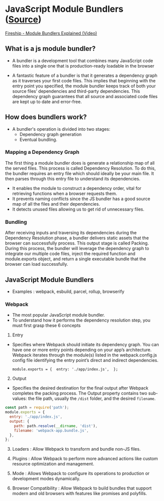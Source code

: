 # JavaScript Module Bundlers ([Source](https://snipcart.com/blog/javascript-module-bundler))

[Fireship - Module Bundlers Explained (Video)](https://www.youtube.com/watch?v=5IG4UmULyoA)

## What is a js module bundler?

- A bundler is a development tool that combines many JavaScript code files into a single one that is production-ready loadable in the browser

- A fantastic feature of a bundler is that it generates a dependency graph as it traverses your first code files. This implies that beginning with the entry point you specified, the module bundler keeps track of both your source files’ dependencies and third-party dependencies. This dependency graph guarantees that all source and associated code files are kept up to date and error-free.

## How does bundlers work?

- A bundler's operation is divided into two stages:
  - Dependency graph generation
  - Eventual bundling.

### Mapping a Dependency Graph

The first thing a module bundler does is generate a relationship map of all the served files. This process is called Dependency Resolution. To do this, the bundler requires an entry file which should ideally be your main file. It then parses through this entry file to understand its dependencies.

- It enables the module to construct a dependency order, vital for retrieving functions when a browser requests them.
- It prevents naming conflicts since the JS bundler has a good source map of all the files and their dependencies.
- It detects unused files allowing us to get rid of unnecessary files.

### Bundling

After receiving inputs and traversing its dependencies during the Dependency Resolution phase, a bundler delivers static assets that the browser can successfully process. This output stage is called Packing. During this process, the bundler will leverage the dependency graph to integrate our multiple code files, inject the required function and module.exports object, and return a single executable bundle that the browser can load successfully.

## JavaScript Module Bundlers

- Examples : webpack, esbuild, parcel, rollup, browserify

### Webpack

- The most popular JavaScript module bundler.
- To understand how it performs the dependency resolution step, you must first grasp these 6 concepts

1. Entry

- Specifies where Webpack should initiate its dependency graph. You can have one or more entry points depending on your app’s architecture. Webpack iterates through the module(s) listed in the webpack.config.js config file identifying the entry point’s direct and indirect dependencies.

  `module.exports = {  entry: './app/index.js',  };`

2. Output

- Specifies the desired destination for the final output after Webpack completes the packing process. The Output property contains two sub-values: the file path, usually the `/dist` folder, and the desired `filename`.

```js
const path = require('path');
module.exports = {
  entry: './app/index.js',
  output: {
    path: path.resolve(__dirname, 'dist'),
    filename: 'webpack-app.bundle.js',
  },
};
```

3. Loaders : Allow Webpack to transform and bundle non-JS files.

4. Plugins : Allow Webpack to perform more advanced actions like custom resource optimization and management.

5. Mode : Allows Webpack to configure its operations to production or development modes dynamically.

6. Browser Compatibility : Allow Webpack to build bundles that support modern and old browsers with features like promises and polyfills.
